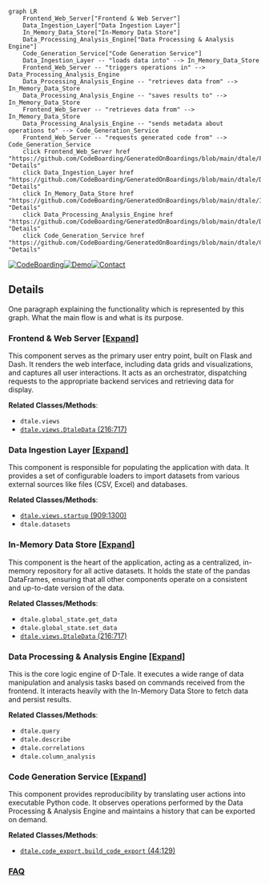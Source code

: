 ```mermaid
graph LR
    Frontend_Web_Server["Frontend & Web Server"]
    Data_Ingestion_Layer["Data Ingestion Layer"]
    In_Memory_Data_Store["In-Memory Data Store"]
    Data_Processing_Analysis_Engine["Data Processing & Analysis Engine"]
    Code_Generation_Service["Code Generation Service"]
    Data_Ingestion_Layer -- "loads data into" --> In_Memory_Data_Store
    Frontend_Web_Server -- "triggers operations in" --> Data_Processing_Analysis_Engine
    Data_Processing_Analysis_Engine -- "retrieves data from" --> In_Memory_Data_Store
    Data_Processing_Analysis_Engine -- "saves results to" --> In_Memory_Data_Store
    Frontend_Web_Server -- "retrieves data from" --> In_Memory_Data_Store
    Data_Processing_Analysis_Engine -- "sends metadata about operations to" --> Code_Generation_Service
    Frontend_Web_Server -- "requests generated code from" --> Code_Generation_Service
    click Frontend_Web_Server href "https://github.com/CodeBoarding/GeneratedOnBoardings/blob/main/dtale/Frontend_Web_Server.md" "Details"
    click Data_Ingestion_Layer href "https://github.com/CodeBoarding/GeneratedOnBoardings/blob/main/dtale/Data_Ingestion_Layer.md" "Details"
    click In_Memory_Data_Store href "https://github.com/CodeBoarding/GeneratedOnBoardings/blob/main/dtale/In_Memory_Data_Store.md" "Details"
    click Data_Processing_Analysis_Engine href "https://github.com/CodeBoarding/GeneratedOnBoardings/blob/main/dtale/Data_Processing_Analysis_Engine.md" "Details"
    click Code_Generation_Service href "https://github.com/CodeBoarding/GeneratedOnBoardings/blob/main/dtale/Code_Generation_Service.md" "Details"
```

[![CodeBoarding](https://img.shields.io/badge/Generated%20by-CodeBoarding-9cf?style=flat-square)](https://github.com/CodeBoarding/GeneratedOnBoardings)[![Demo](https://img.shields.io/badge/Try%20our-Demo-blue?style=flat-square)](https://www.codeboarding.org/demo)[![Contact](https://img.shields.io/badge/Contact%20us%20-%20contact@codeboarding.org-lightgrey?style=flat-square)](mailto:contact@codeboarding.org)

## Details

One paragraph explaining the functionality which is represented by this graph. What the main flow is and what is its purpose.

### Frontend & Web Server [[Expand]](./Frontend_Web_Server.md)
This component serves as the primary user entry point, built on Flask and Dash. It renders the web interface, including data grids and visualizations, and captures all user interactions. It acts as an orchestrator, dispatching requests to the appropriate backend services and retrieving data for display.


**Related Classes/Methods**:

- `dtale.views`
- <a href="https://github.com/man-group/dtale/blob/master/dtale/views.py#L216-L717" target="_blank" rel="noopener noreferrer">`dtale.views.DtaleData` (216:717)</a>


### Data Ingestion Layer [[Expand]](./Data_Ingestion_Layer.md)
This component is responsible for populating the application with data. It provides a set of configurable loaders to import datasets from various external sources like files (CSV, Excel) and databases.


**Related Classes/Methods**:

- <a href="https://github.com/man-group/dtale/blob/master/dtale/views.py#L909-L1300" target="_blank" rel="noopener noreferrer">`dtale.views.startup` (909:1300)</a>
- `dtale.datasets`


### In-Memory Data Store [[Expand]](./In_Memory_Data_Store.md)
This component is the heart of the application, acting as a centralized, in-memory repository for all active datasets. It holds the state of the pandas DataFrames, ensuring that all other components operate on a consistent and up-to-date version of the data.


**Related Classes/Methods**:

- `dtale.global_state.get_data`
- `dtale.global_state.set_data`
- <a href="https://github.com/man-group/dtale/blob/master/dtale/views.py#L216-L717" target="_blank" rel="noopener noreferrer">`dtale.views.DtaleData` (216:717)</a>


### Data Processing & Analysis Engine [[Expand]](./Data_Processing_Analysis_Engine.md)
This is the core logic engine of D-Tale. It executes a wide range of data manipulation and analysis tasks based on commands received from the frontend. It interacts heavily with the In-Memory Data Store to fetch data and persist results.


**Related Classes/Methods**:

- `dtale.query`
- `dtale.describe`
- `dtale.correlations`
- `dtale.column_analysis`


### Code Generation Service [[Expand]](./Code_Generation_Service.md)
This component provides reproducibility by translating user actions into executable Python code. It observes operations performed by the Data Processing & Analysis Engine and maintains a history that can be exported on demand.


**Related Classes/Methods**:

- <a href="https://github.com/man-group/dtale/blob/master/dtale/code_export.py#L44-L129" target="_blank" rel="noopener noreferrer">`dtale.code_export.build_code_export` (44:129)</a>




### [FAQ](https://github.com/CodeBoarding/GeneratedOnBoardings/tree/main?tab=readme-ov-file#faq)